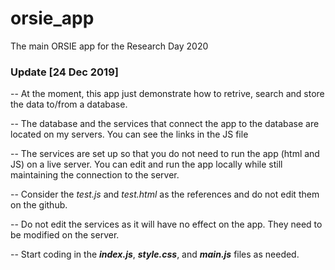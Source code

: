 # orsie_app
The main ORSIE app for the Research Day 2020

### Update [24 Dec 2019]
  
  -- At the moment, this app just demonstrate how to retrive, search and store the data to/from a database.
  
  -- The database and the services that connect the app to the database are located on my servers. You can see the links in the JS file
  
  -- The services are set up so that you do not need to run the app (html and JS) on a live server. You can edit and run the app locally while still maintaining the connection to the server.
 
 -- Consider the _test.js_ and _test.html_ as the references and do not edit them on the github.
 
 -- Do not edit the services as it will have no effect on the app. They need to be modified on the server.
 
 -- Start coding in the **_index.js_**, **_style.css_**, and **_main.js_** files as needed.

